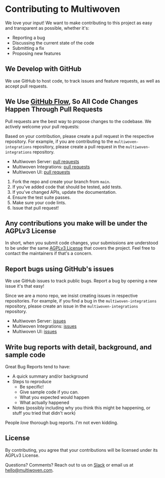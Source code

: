 # Contributing to Multiwoven

We love your input! We want to make contributing to this project as easy and transparent as possible, whether it's:

- Reporting a bug
- Discussing the current state of the code
- Submitting a fix
- Proposing new features

## We Develop with GitHub

We use GitHub to host code, to track issues and feature requests, as well as accept pull requests.

## We Use [GitHub Flow](https://guides.github.com/introduction/flow/index.html), So All Code Changes Happen Through Pull Requests

Pull requests are the best way to propose changes to the codebase. We actively welcome your pull requests:

Based on your contribution, please create a pull request in the respective repository. For example, if you are contributing to the `multiwoven-integrations` repository, please create a pull request in the `multiwoven-integrations` repository.

- Multiwoven Server: [pull requests](https://github.com/Multiwoven/multiwoven-server)
- Multiwoven Integrations: [pull requests](https://github.com/Multiwoven/multiwoven-integrations)
- Multiwoven UI: [pull requests](https://github.com/Multiwoven/multiwoven-ui)

1. Fork the repo and create your branch from `main`.
2. If you've added code that should be tested, add tests.
3. If you've changed APIs, update the documentation.
4. Ensure the test suite passes.
5. Make sure your code lints.
6. Issue that pull request!

## Any contributions you make will be under the AGPLv3 License

In short, when you submit code changes, your submissions are understood to be under the same [AGPLv3 License](https://choosealicense.com/licenses/agpl-3.0/) that covers the project. Feel free to contact the maintainers if that's a concern.

## Report bugs using GitHub's issues
We use GitHub issues to track public bugs. Report a bug by opening a new issue it's that easy!

Since we are a mono repo, we insist creating issues in respective repositories. For example, if you find a bug in the `multiwoven-integrations` repository, please create an issue in the `multiwoven-integrations` repository.

- Multiwoven Server: [issues](https://github.com/Multiwoven/multiwoven-server)
- Multiwoven Integrations: [issues](https://github.com/Multiwoven/multiwoven-integrations)
- Multiwoven UI: [issues](https://github.com/Multiwoven/multiwoven-ui)

## Write bug reports with detail, background, and sample code

Great Bug Reports tend to have:

- A quick summary and/or background
- Steps to reproduce
  - Be specific!
  - Give sample code if you can.
  - What you expected would happen
  - What actually happened
- Notes (possibly including why you think this might be happening, or stuff you tried that didn't work)

People *love* thorough bug reports. I'm not even kidding.

## License

By contributing, you agree that your contributions will be licensed under its AGPLv3 License.

Questions? Comments? Reach out to us on [Slack](https://join.slack.com/t/multiwoven/shared_invite/zt-2bnjye26u-~lu_FFOMLpChOYxvovep7g) or email us at hello@multiwoven.com.